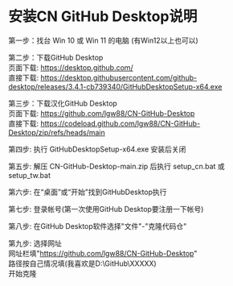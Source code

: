 # 安装CN GitHub Desktop说明

  
第一步：找台 Win 10 或 Win 11 的电脑  (有Win12以上也可以)
  
第二步：下载GitHub Desktop  
    页面下载: https://desktop.github.com/  
    直接下载: https://desktop.githubusercontent.com/github-desktop/releases/3.4.1-cb739340/GitHubDesktopSetup-x64.exe  
  
第三步：下载汉化GitHub Desktop  
    页面下载: https://github.com/lgw88/CN-GitHub-Desktop  
    直接下载: https://codeload.github.com/lgw88/CN-GitHub-Desktop/zip/refs/heads/main  
  
第四步: 执行 GitHubDesktopSetup-x64.exe 安装后关闭  
  
第五步: 解压 CN-GitHub-Desktop-main.zip 后执行 setup_cn.bat 或 setup_tw.bat  
  
第六步: 在“桌面”或“开始”找到GitHubDesktop执行  

第七步: 登录帐号(第一次使用GitHub Desktop要注册一下帐号)

第八步: 在GitHub Desktop软件选择"文件"-"克隆代码仓"

第九步: 选择网址  
		网址栏填"https://github.com/lgw88/CN-GitHub-Desktop"  
		路径按自己情况填(我喜欢是D:\GitHub\XXXXX\)  
    开始克隆

